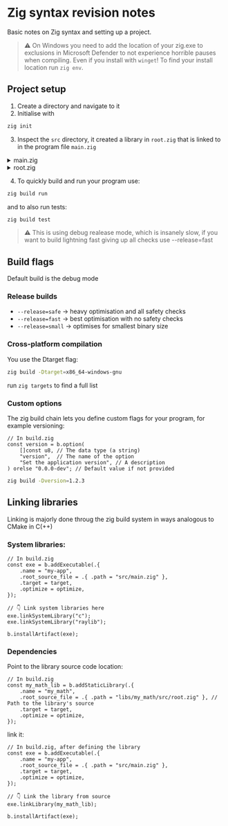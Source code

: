 # Zig syntax revision notes

Basic notes on Zig syntax and setting up a project.

> ⚠️ On Windows you need to add the location of your zig.exe to exclusions in Microsoft Defender to not experience horrible pauses when compiling. Even if you install with `winget`! To find your install location run `zig env`.

## Project setup

1. Create a directory and navigate to it
2. Initialise with

```bash
zig init
```

3. Inspect the `src` directory, it created a library in `root.zig` that is linked to in the program file `main.zig`

<details>
<summary>main.zig</summary>

```zig
//! By convention, main.zig is where your main function lives in the case that
//! you are building an executable. If you are making a library, the convention
//! is to delete this file and start with root.zig instead.

pub fn main() !void {
    // Prints to stderr (it's a shortcut based on `std.io.getStdErr()`)
    std.debug.print("All your {s} are belong to us.\n", .{"codebase"});

    // stdout is for the actual output of your application, for example if you
    // are implementing gzip, then only the compressed bytes should be sent to
    // stdout, not any debugging messages.
    const stdout_file = std.io.getStdOut().writer();
    var bw = std.io.bufferedWriter(stdout_file);
    const stdout = bw.writer();

    try stdout.print("Run `zig build test` to run the tests.\n", .{});

    try bw.flush(); // Don't forget to flush!
}

test "simple test" {
    var list = std.ArrayList(i32).init(std.testing.allocator);
    defer list.deinit(); // Try commenting this out and see if zig detects the memory leak!
    try list.append(42);
    try std.testing.expectEqual(@as(i32, 42), list.pop());
}

test "use other module" {
    try std.testing.expectEqual(@as(i32, 150), lib.add(100, 50));
}

test "fuzz example" {
    const Context = struct {
        fn testOne(context: @This(), input: []const u8) anyerror!void {
            _ = context;
            // Try passing `--fuzz` to `zig build test` and see if it manages to fail this test case!
            try std.testing.expect(!std.mem.eql(u8, "canyoufindme", input));
        }
    };
    try std.testing.fuzz(Context{}, Context.testOne, .{});
}

const std = @import("std");

/// This imports the separate module containing `root.zig`. Take a look in `build.zig` for details.
const lib = @import("zig_syntax_revision_lib");
```
</details>

<details>
<summary>root.zig</summary>

```zig
//! By convention, root.zig is the root source file when making a library. If
//! you are making an executable, the convention is to delete this file and
//! start with main.zig instead.
const std = @import("std");
const testing = std.testing;

pub export fn add(a: i32, b: i32) i32 {
    return a + b;
}

test "basic add functionality" {
    try testing.expect(add(3, 7) == 10);
}
```
</details>

4. To quickly build and run your program use:

```bash
zig build run
```

and to also run tests:

```bash
zig build test
```

> ⚠️ This is using debug realease mode, which is insanely slow, if you want to build lightning fast giving up all checks use --release=fast

## Build flags

Default build is the debug mode

### Release builds

- `--release=safe` -> heavy optimisation and all safety checks
- `--release=fast` -> best optimisation with no safety checks
- `--release=small` -> optimises for smallest binary size

### Cross-platform compilation

You use the Dtarget flag:

```bash
zig build -Dtarget=x86_64-windows-gnu
```

run `zig targets` to find a full list

### Custom options

The zig build chain lets you define custom flags for your program, for example versioning:

```zig
// In build.zig
const version = b.option(
    []const u8, // The data type (a string)
    "version",  // The name of the option
    "Set the application version", // A description
) orelse "0.0.0-dev"; // Default value if not provided
```

```bash
zig build -Dversion=1.2.3
```

## Linking libraries

Linking is majorly done throug the zig build system in ways analogous to CMake in C(++)

### System libraries:

```zig
// In build.zig
const exe = b.addExecutable(.{
    .name = "my-app",
    .root_source_file = .{ .path = "src/main.zig" },
    .target = target,
    .optimize = optimize,
});

// 👇 Link system libraries here
exe.linkSystemLibrary("c");
exe.linkSystemLibrary("raylib");

b.installArtifact(exe);
```

### Dependencies

Point to the library source code location:

```zig
// In build.zig
const my_math_lib = b.addStaticLibrary(.{
    .name = "my_math",
    .root_source_file = .{ .path = "libs/my_math/src/root.zig" }, // Path to the library's source
    .target = target,
    .optimize = optimize,
});
```

link it:

```zig
// In build.zig, after defining the library
const exe = b.addExecutable(.{
    .name = "my-app",
    .root_source_file = .{ .path = "src/main.zig" },
    .target = target,
    .optimize = optimize,
});

// 👇 Link the library from source
exe.linkLibrary(my_math_lib);

b.installArtifact(exe);
```